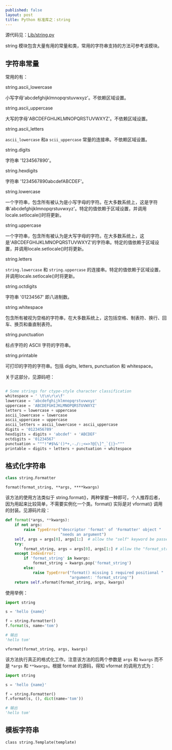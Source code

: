 ```yaml
---
published: false
layout: post
title: Python 标准库之：string
---
```

源代码见：[Lib/string.py](http://hg.python.org/cpython/file/2.7/Lib/string.py)

string 模块包含大量有用的常量和类，常用的字符串支持的方法可参考该模块。

## 字符串常量

常用的有：

string.ascii_lowercase

小写字母'abcdefghijklmnopqrstuvwxyz'。不依赖区域设置。

string.ascii_uppercase

大写的字母'ABCDEFGHIJKLMNOPQRSTUVWXYZ'。不依赖区域设置。

string.ascii_letters

`ascii_lowercase` 和a `scii_uppercase` 常量的连接串。不依赖区域设置。

string.digits

字符串 '1234567890'。

string.hexdigits

字符串 '1234567890abcdefABCDEF'。

string.lowercase

一个字符串，包含所有被认为是小写字母的字符。在大多数系统上，这是字符串'abcdefghijklmnopqrstuvwxyz'。特定的值依赖于区域设置，并调用locale.setlocale()时将更新。

string.uppercase

一个字符串，包含所有被认为是大写字母的字符。在大多数系统上，这是'ABCDEFGHIJKLMNOPQRSTUVWXYZ'的字符串。特定的值依赖于区域设置，并调用locale.setlocale()时将更新。

string.letters

`string.lowercase` 和 `string.uppercase` 的连接串。特定的值依赖于区域设置，并调用locale.setlocale()时将更新。

string.octdigits

字符串 '01234567' 即八进制数。

string.whitespace

包含所有被视为空格的字符串，在大多数系统上，这包括空格、制表符、换行、回车、换页和垂直制表符。

string.punctuation

标点字符的 ASCII 字符的字符串。

string.printable

可打印的字符的字符串。包括 digits, letters, punctuation 和 whitespace。


关于这部分，见源码吧：

``` python

# Some strings for ctype-style character classification
whitespace = ' \t\n\r\v\f'
lowercase = 'abcdefghijklmnopqrstuvwxyz'
uppercase = 'ABCDEFGHIJKLMNOPQRSTUVWXYZ'
letters = lowercase + uppercase
ascii_lowercase = lowercase
ascii_uppercase = uppercase
ascii_letters = ascii_lowercase + ascii_uppercase
digits = '0123456789'
hexdigits = digits + 'abcdef' + 'ABCDEF'
octdigits = '01234567'
punctuation = """!"#$%&'()*+,-./:;<=>?@[\]^_`{|}~"""
printable = digits + letters + punctuation + whitespace

```

## 格式化字符串

``` python
class string.Formatter
```

`format(format_string, **args, ****kwargs)`

该方法的使用方法类似于 string.format()，两种掌握一种即可，个人推荐后者，因为用起来比较简单，不需要实例化一个类。format() 实际是对 vformat() 调用的封装。见源码片段：

``` python
def format(*args, **kwargs):
    if not args:
        raise TypeError("descriptor 'format' of 'Formatter' object "
                        "needs an argument")
    self, args = args[0], args[1:]  # allow the "self" keyword be passed
    try:
        format_string, args = args[0], args[1:] # allow the "format_string" keyword be passed
    except IndexError:
        if 'format_string' in kwargs:
            format_string = kwargs.pop('format_string')
        else:
            raise TypeError("format() missing 1 required positional "
                            "argument: 'format_string'")
    return self.vformat(format_string, args, kwargs)
```

使用举例：

``` python
import string

s = 'hello {name}'

f = string.Formatter()
f.format(s, name='tom')

# 输出
'hello tom'
```

`vformat(format_string, args, kwargs)`

该方法执行真正的格式化工作。注意该方法的后两个参数是 `args` 和 `kwargs` 而不是 `*args` 和 `**kwargs`。根据 format 的源码，得知 vformat 的调用方式为：

``` python
import string

s = 'hello {name}'

f = string.Formatter()
f.vformat(s, (), dict(name='tom'))

# 输出
'hello tom'
```

## 模板字符串

`class string.Template(template)`






